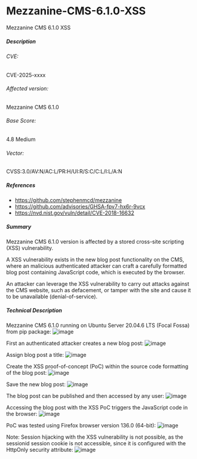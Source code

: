 # Mezzanine-CMS-6.1.0-XSS
Mezzanine CMS 6.1.0 XSS

##### Description
###### CVE:
CVE-2025-xxxx
###### Affected version:
Mezzanine CMS 6.1.0
###### Base Score: 
4.8 Medium
###### Vector: 
CVSS:3.0/AV:N/AC:L/PR:H/UI:R/S:C/C:L/I:L/A:N
##### References
- https://github.com/stephenmcd/mezzanine
- https://github.com/advisories/GHSA-fpv7-hx6r-9vcx
- https://nvd.nist.gov/vuln/detail/CVE-2018-16632
##### Summary
Mezzanine CMS 6.1.0 version is affected by a stored cross-site scripting (XSS) vulnerability.

A XSS vulnerability exists in the new blog post functionality on the CMS, where an malicious authenticated attacker can craft a carefully formatted blog post containing JavaScript code, which is executed by the browser.

An attacker can leverage the XSS vulnerability to carry out attacks against the CMS website, such as defacement, or tamper with the site and cause it to be unavailable (denial-of-service).
##### Technical Description
Mezzanine CMS 6.1.0 running on Ubuntu Server 20.04.6 LTS (Focal Fossa) from pip package:
![image](https://github.com/user-attachments/assets/8aea3d50-06b2-4ff6-a5c7-32aa044a41d5)

First an authenticated attacker creates a new blog post:
![image](https://github.com/user-attachments/assets/285ac6c1-d05a-4ef4-abe8-349f12bfc17b)

Assign blog post a title:
![image](https://github.com/user-attachments/assets/6a799420-c779-42a3-9e34-f1ecccdf537d)

Create the XSS proof-of-concept (PoC) within the source code formatting of the blog post:
![image](https://github.com/user-attachments/assets/c7464fbf-b7a6-4a56-8639-92cb9fcaa828)

Save the new blog post:
![image](https://github.com/user-attachments/assets/da7301f4-4161-4289-a5e7-232b893521af)

The blog post can be published and then accessed by any user:
![image](https://github.com/user-attachments/assets/8eb05c6f-8132-4cad-9b94-ca02293abe03)

Accessing the blog post with the XSS PoC triggers the JavaScript code in the browser:
![image](https://github.com/user-attachments/assets/d8b4f919-4526-48fb-940d-ad57180fe78a)

PoC was tested using Firefox browser version 136.0 (64-bit):
![image](https://github.com/user-attachments/assets/e757d0ee-8338-46f8-adc7-6dda256278bd)

Note: Session hijacking with the XSS vulnerability is not possible, as the sessionid session cookie is not accessible, since it is configured with the HttpOnly security attribute:
![image](https://github.com/user-attachments/assets/f5dd9e61-5a21-4827-8c85-ab02addb5c52)
